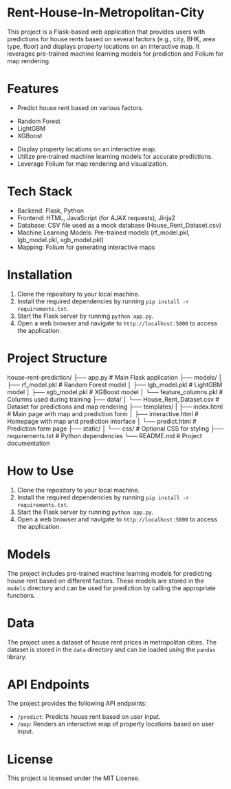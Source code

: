 # Rent-House-In-Metropolitan-City
This project is a Flask-based web application that provides users with predictions for house rents based on several factors (e.g., city, BHK, area type, floor) and displays property locations on an interactive map. It leverages pre-trained machine learning models for prediction and Folium for map rendering.

# Features
- Predict house rent based on various factors.
* Random Forest
* LightGBM
* XGBoost
- Display property locations on an interactive map.
- Utilize pre-trained machine learning models for accurate predictions.
- Leverage Folium for map rendering and visualization.

# Tech Stack
- Backend: Flask, Python
- Frontend: HTML, JavaScript (for AJAX requests), Jinja2
- Database: CSV file used as a mock database (House_Rent_Dataset.csv)
- Machine Learning Models: Pre-trained models (rf_model.pkl, lgb_model.pkl, xgb_model.pkl)
- Mapping: Folium for generating interactive maps

# Installation
1. Clone the repository to your local machine.
2. Install the required dependencies by running `pip install -r requirements.txt`.
3. Start the Flask server by running `python app.py`.
4. Open a web browser and navigate to `http://localhost:5000` to access the application.

# Project Structure
house-rent-prediction/
├── app.py               # Main Flask application
├── models/
│   ├── rf_model.pkl     # Random Forest model
│   ├── lgb_model.pkl    # LightGBM model
│   ├── xgb_model.pkl    # XGBoost model
│   └── feature_columns.pkl  # Columns used during training
├── data/
│   └── House_Rent_Dataset.csv  # Dataset for predictions and map rendering
├── templates/
|   ├── index.html    # Main page with map and prediction form
│   ├── interactive.html # Homepage with map and prediction interface
│   └── predict.html     # Prediction form page
├── static/
│   └── css/             # Optional CSS for styling
├── requirements.txt     # Python dependencies
└── README.md            # Project documentation

# How to Use
1. Clone the repository to your local machine.
2. Install the required dependencies by running `pip install -r requirements.txt`.
3. Start the Flask server by running `python app.py`.
4. Open a web browser and navigate to `http://localhost:5000` to access the application.

# Models
The project includes pre-trained machine learning models for predicting house rent based on different factors. These models are stored in the `models` directory and can be used for prediction by calling the appropriate functions.


# Data
The project uses a dataset of house rent prices in metropolitan cities. The dataset is stored in the `data` directory and can be loaded using the `pandas` library.

# API Endpoints
The project provides the following API endpoints:
- `/predict`: Predicts house rent based on user input.
- `/map`: Renders an interactive map of property locations based on user input.

# License
This project is licensed under the MIT License.